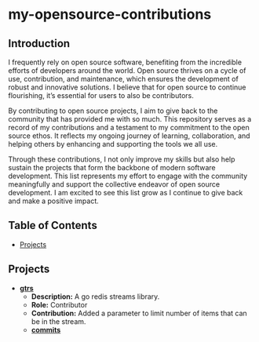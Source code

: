 # my-opensource-contributions

## Introduction
I frequently rely on open source software, benefiting from the incredible efforts of developers around the world. Open source thrives on a cycle of use, contribution, and maintenance, which ensures the development of robust and innovative solutions. I believe that for open source to continue flourishing, it’s essential for users to also be contributors.

By contributing to open source projects, I aim to give back to the community that has provided me with so much. This repository serves as a record of my contributions and a testament to my commitment to the open source ethos. It reflects my ongoing journey of learning, collaboration, and helping others by enhancing and supporting the tools we all use.

Through these contributions, I not only improve my skills but also help sustain the projects that form the backbone of modern software development. This list represents my effort to engage with the community meaningfully and support the collective endeavor of open source development. I am excited to see this list grow as I continue to give back and make a positive impact.


## Table of Contents

- [Projects](#projects)

## Projects

- **[gtrs](https://github.com/dranikpg/gtrs)**
    - **Description:** A go redis streams library.
    - **Role:** Contributor
    - **Contribution:** Added a parameter to limit number of items that can be in the stream.
    - **[commits](https://github.com/dranikpg/gtrs/commits?author=saisrikark)**

